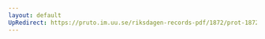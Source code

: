 ```yaml
---
layout: default
UpRedirect: https://pruto.im.uu.se/riksdagen-records-pdf/1872/prot-1872--fk--309/prot-1872--fk--309_004.pdf
---
```

